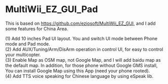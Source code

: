 MultiWii_EZ_GUI_Pad
===================

This is based on https://github.com/eziosoft/MultiWii_EZ_GUI, and I add some features for China Area.

(1) Add 10 inches Pad UI layout. You and switch UI mode between Phone mode and Pad mode.
<br>
(2) Add AUX/Tuning/Arm/DisArm operation in control UI, for easy to control your multicopter.
<br>
(3) Enable Map as OSM map, not Google Map, and I will add baidu map as the default map. In addition, for those phone without Google GMS install,
    You can install Google Map using this App (need your phone rooted).
<br>
(4) Add TTS voice speaking for Chinese language by using eSpeak lib.
